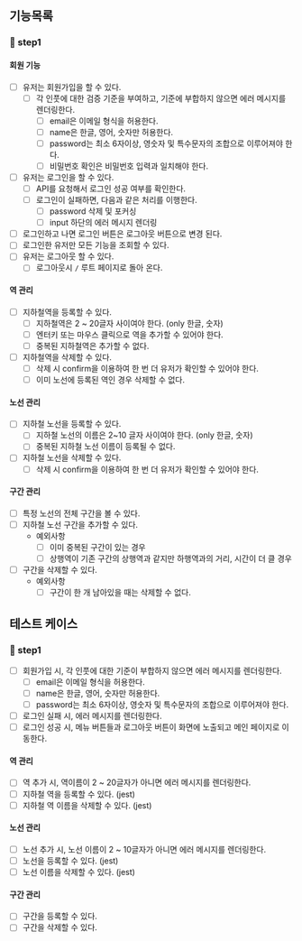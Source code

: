 ## 기능목록

### 🎯 step1

#### 회원 기능

- [ ] 유저는 회원가입을 할 수 있다.
  - [ ] 각 인풋에 대한 검증 기준을 부여하고, 기준에 부합하지 않으면 에러 메시지를 렌더링한다.
    - [ ] email은 이메일 형식을 허용한다.
    - [ ] name은 한글, 영어, 숫자만 허용한다.
    - [ ] password는 최소 6자이상, 영숫자 및 특수문자의 조합으로 이루어져야 한다.
    - [ ] 비밀번호 확인은 비밀번호 입력과 일치해야 한다.
- [ ] 유저는 로그인을 할 수 있다.
  - [ ] API를 요청해서 로그인 성공 여부를 확인한다.
  - [ ] 로그인이 실패하면, 다음과 같은 처리를 이행한다.
    - [ ] password 삭제 및 포커싱
    - [ ] input 하단의 에러 메시지 렌더링
- [ ] 로그인하고 나면 로그인 버튼은 로그아웃 버튼으로 변경 된다.
- [ ] 로그인한 유저만 모든 기능을 조회할 수 있다.
- [ ] 유저는 로그아웃 할 수 있다.
  - [ ] 로그아웃시 `/` 루트 페이지로 돌아 온다.

#### 역 관리

- [ ] 지하철역을 등록할 수 있다.
  - [ ] 지하철역은 2 ~ 20글자 사이여야 한다. (only 한글, 숫자)
  - [ ] 엔터키 또는 마우스 클릭으로 역을 추가할 수 있어야 한다.
  - [ ] 중복된 지하철역은 추가할 수 없다.
- [ ] 지하철역을 삭제할 수 있다.
  - [ ] 삭제 시 confirm을 이용하여 한 번 더 유저가 확인할 수 있어야 한다.
  - [ ] 이미 노선에 등록된 역인 경우 삭제할 수 없다.

#### 노선 관리

- [ ] 지하철 노선을 등록할 수 있다.
  - [ ] 지하철 노선의 이름은 2~10 글자 사이여야 한다. (only 한글, 숫자)
  - [ ] 중복된 지하철 노선 이름이 등록될 수 없다.
- [ ] 지하철 노선을 삭제할 수 있다.
  - [ ] 삭제 시 confirm을 이용하여 한 번 더 유저가 확인할 수 있어야 한다.

#### 구간 관리

- [ ] 특정 노선의 전체 구간을 볼 수 있다.
- [ ] 지하철 노선 구간을 추가할 수 있다.
  - 예외사항
    - [ ] 이미 중복된 구간이 있는 경우
    - [ ] 상행역이 기존 구간의 상행역과 같지만 하행역과의 거리, 시간이 더 클 경우
- [ ] 구간을 삭제할 수 있다.
  - 예외사항
    - [ ] 구간이 한 개 남아있을 때는 삭제할 수 없다.

## 테스트 케이스

### 🎯 step1

- [ ] 회원가입 시, 각 인풋에 대한 기준이 부합하지 않으면 에러 메시지를 렌더링한다.
  - [ ] email은 이메일 형식을 허용한다.
  - [ ] name은 한글, 영어, 숫자만 허용한다.
  - [ ] password는 최소 6자이상, 영숫자 및 특수문자의 조합으로 이루어져야 한다.
- [ ] 로그인 실패 시, 에러 메시지를 렌더링한다.
- [ ] 로그인 성공 시, 메뉴 버튼들과 로그아웃 버튼이 화면에 노출되고 메인 페이지로 이동한다.

#### 역 관리

- [ ] 역 추가 시, 역이름이 2 ~ 20글자가 아니면 에러 메시지를 렌더링한다.
- [ ] 지하철 역을 등록할 수 있다. (jest)
- [ ] 지하철 역 이름을 삭제할 수 있다. (jest)

#### 노선 관리

- [ ] 노선 추가 시, 노선 이름이 2 ~ 10글자가 아니면 에러 메시지를 렌더링한다.
- [ ] 노선을 등록할 수 있다. (jest)
- [ ] 노선 이름을 삭제할 수 있다. (jest)

#### 구간 관리

- [ ] 구간을 등록할 수 있다.
- [ ] 구간을 삭제할 수 있다.
